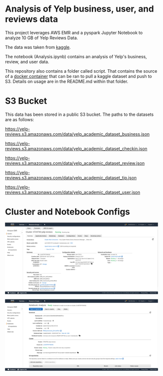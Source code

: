 # Analysis of Yelp business, user, and reviews data

This project leverages AWS EMR and a pyspark Jupyter Notebook to analyze 10 GB of Yelp Reviews Data. 

The data was taken from [kaggle](https://www.kaggle.com/yelp-dataset/yelp-dataset).

The notebook (Analysis.ipynb) contains an analysis of Yelp's business, review, and user data.

This repository also contains a folder called script. That contains the source of a [docker container](https://hub.docker.com/repository/docker/tbenthomas/kaggle_s3/tags?page=1) that can be ran to pull a kaggle dataset and push to S3. Details on usage are in the README.md within that folder. 

# S3 Bucket
This data has been stored in a public S3 bucket.
The paths to the datasets are as follows: 

https://yelp-reviews.s3.amazonaws.com/data/yelp_academic_dataset_business.json

https://yelp-reviews.s3.amazonaws.com/data/yelp_academic_dataset_checkin.json

https://yelp-reviews.s3.amazonaws.com/data/yelp_academic_dataset_review.json

https://yelp-reviews.s3.amazonaws.com/data/yelp_academic_dataset_tip.json

https://yelp-reviews.s3.amazonaws.com/data/yelp_academic_dataset_user.json

# Cluster and Notebook Configs
![image](config-screenshots/cluster-configuration.png)


![image](config-screenshots/jupyter_nb-config.png)


